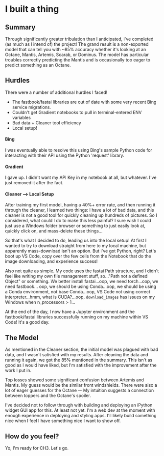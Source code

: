 # I built a thing

## Summary
Through significantly greater tribulation than I anticipated, I've completed (as much as I intend of) the project! 
The grand result is a non-exported model that can tell you with ~85% accuracy whether it's looking at an Octane,
Mantis, Artemis, Scarab, or Dominus. The model has particular troubles correctly predicting the Mantis and is
occasionally too eager to predict something as an Octane. 

## Hurdles
There were a number of additional hurdles I faced! 
- The fastbook/fastai libraries are out of date with some very recent Bing service migrations.
- Couldn't get Gradient notebooks to pull in terminal-entered ENV variables
- Bad data + Cleaner tool efficiency
- Local setup!

#### Bing
I was eventually able to resolve this using Bing's sample Python code for interacting with their API using the Python
'request' library.

#### Gradient
I gave up. I didn't want my API Key in my notebook at all, but whatever. I've just removed it after the fact.

#### Cleaner --> Local Setup
After training my first model, having a 40%+ error rate, and then running it through the cleaner, I learned two things:
I have a lot of bad data, and this cleaner is not a good tool for quickly cleaning up hundreds of pictures. So I
considered, what could I do to make this less painful? I sure wish I could just use a Windows folder browser or something
to just easily look at, quickly click on, and mass-delete these things...

So that's what I decided to do, leading us into the local setup! At first I wanted to try to download straight from
here to my local machine, but apparently mass-download isn't an option. But I've got Python, right? Let's boot up VS Code, copy over
the few cells from the Notebook that do the image downloading, and experience success! 

Also not quite as simple. My code uses the fastai Path structure, and I didn't feel like writing my own file management
stuff, so..."Path not a defined Object" or something. We better install fastai...oop, we need torch...oop, we need fastbook...
oop, we should be using Conda...oop, we should be using a Conda environment, not base Conda...oop, VS Code not using correct
interpreter...hmm, what is CUDA?...oop, `download_images` has issues on my Windows when n_processors > 1...

At the end of the day, I now have a Jupyter environment and the fastbook/fastai libraries successfully running on my
machine within VS Code! It's a good day.

## The Model
As mentioned in the Cleaner section, the initial model was plagued with bad data, and I wasn't satisfied with my results. After cleaning
the data and running it again, we got the 85% mentioned in the summary. This isn't as good as I would have liked, but I'm satisfied
with the improvement after the work I put in.

Top losses showed some significant confusion between Artemis and Mantis. My guess would be the similar front windshields. There were
also a lot of eager guesses for the Octane -- My intuition suggests a connection between toppers and the Octane's spoiler.

I've decided not to follow through with building and deploying an iPython widget GUI app for this. At least not yet. I'm
a web dev at the moment with enough experience in deploying and styling apps. I'll likely build something nice when I feel
I have something nice I want to show off. 

## How do you feel?
Yo, I'm ready for CH3. Let's go.
